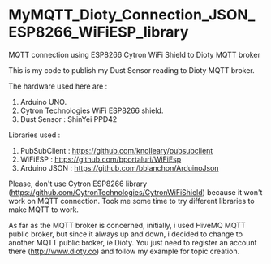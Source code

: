# MyMQTT_Dioty_Connection_JSON_ESP8266_WiFiESP_library
MQTT connection using ESP8266 Cytron WiFi Shield to Dioty MQTT broker 

This is my code to publish my Dust Sensor reading to Dioty MQTT broker.

The hardware used here are :
1) Arduino UNO.
2) Cytron Technologies WiFi ESP8266 shield.
3) Dust Sensor : ShinYei PPD42

Libraries used :
1) PubSubClient : https://github.com/knolleary/pubsubclient
2) WiFiESP : https://github.com/bportaluri/WiFiEsp
3) Arduino JSON : https://github.com/bblanchon/ArduinoJson

Please, don't use Cytron ESP8266 library (https://github.com/CytronTechnologies/CytronWiFiShield) because it won't work on MQTT connection.
Took me some time to try different libraries to make MQTT to work.

As far as the MQTT broker is concerned, initially, i used HiveMQ MQTT public broker, but since it always up and down, i decided to change to another MQTT public broker, ie Dioty.
You just need to register an account there (http://www.dioty.co) and follow my example for topic creation.
